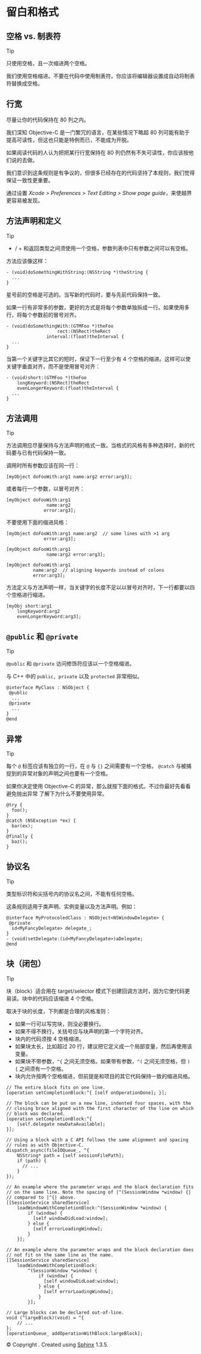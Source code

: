 # 留白和格式

## 空格 vs. 制表符

Tip

只使用空格，且一次缩进两个空格。

我们使用空格缩进。不要在代码中使用制表符。你应该将编辑器设置成自动将制表符替换成空格。

## 行宽

尽量让你的代码保持在 80 列之内。

我们深知 Objective-C 是一门繁冗的语言，在某些情况下略超 80 列可能有助于提高可读性，但这也只能是特例而已，不能成为开脱。

如果阅读代码的人认为把把某行行宽保持在 80 列仍然有不失可读性，你应该按他们说的去做。

我们意识到这条规则是有争议的，但很多已经存在的代码坚持了本规则，我们觉得保证一致性更重要。

通过设置 *Xcode > Preferences > Text Editing > Show page guide*，来使越界更容易被发现。

## 方法声明和定义

Tip

*   / + 和返回类型之间须使用一个空格，参数列表中只有参数之间可以有空格。

方法应该像这样：

```
- (void)doSomethingWithString:(NSString *)theString {
  ...
} 
```

星号前的空格是可选的。当写新的代码时，要与先前代码保持一致。

如果一行有非常多的参数，更好的方式是将每个参数单独拆成一行。如果使用多行，将每个参数前的冒号对齐。

```
- (void)doSomethingWith:(GTMFoo *)theFoo
                   rect:(NSRect)theRect
               interval:(float)theInterval {
  ...
} 
```

当第一个关键字比其它的短时，保证下一行至少有 4 个空格的缩进。这样可以使关键字垂直对齐，而不是使用冒号对齐：

```
- (void)short:(GTMFoo *)theFoo
    longKeyword:(NSRect)theRect
    evenLongerKeyword:(float)theInterval {
  ...
} 
```

## 方法调用

Tip

方法调用应尽量保持与方法声明的格式一致。当格式的风格有多种选择时，新的代码要与已有代码保持一致。

调用时所有参数应该在同一行：

```
[myObject doFooWith:arg1 name:arg2 error:arg3]; 
```

或者每行一个参数，以冒号对齐：

```
[myObject doFooWith:arg1
               name:arg2
              error:arg3]; 
```

不要使用下面的缩进风格：

```
[myObject doFooWith:arg1 name:arg2  // some lines with >1 arg
              error:arg3];

[myObject doFooWith:arg1
               name:arg2 error:arg3];

[myObject doFooWith:arg1
          name:arg2  // aligning keywords instead of colons
          error:arg3]; 
```

方法定义与方法声明一样，当关键字的长度不足以以冒号对齐时，下一行都要以四个空格进行缩进。

```
[myObj short:arg1
    longKeyword:arg2
    evenLongerKeyword:arg3]; 
```

## `@public` 和 `@private`

Tip

`@public` 和 `@private` 访问修饰符应该以一个空格缩进。

与 C++ 中的 `public, private` 以及 `protected` 非常相似。

```
@interface MyClass : NSObject {
 @public
  ...
 @private
  ...
}
@end 
```

## 异常

Tip

每个 `@` 标签应该有独立的一行，在 `@` 与 `{}` 之间需要有一个空格， `@catch` 与被捕捉到的异常对象的声明之间也要有一个空格。

如果你决定使用 Objective-C 的异常，那么就按下面的格式。不过你最好先看看 避免抛出异常 了解下为什么不要使用异常。

```
@try {
  foo();
}
@catch (NSException *ex) {
  bar(ex);
}
@finally {
  baz();
} 
```

## 协议名

Tip

类型标识符和尖括号内的协议名之间，不能有任何空格。

这条规则适用于类声明、实例变量以及方法声明。例如：

```
@interface MyProtocoledClass : NSObject<NSWindowDelegate> {
 @private
  id<MyFancyDelegate> delegate_;
}
- (void)setDelegate:(id<MyFancyDelegate>)aDelegate;
@end 
```

## 块（闭包）

Tip

块（block）适合用在 target/selector 模式下创建回调方法时，因为它使代码更易读。块中的代码应该缩进 4 个空格。

取决于块的长度，下列都是合理的风格准则：

*   如果一行可以写完块，则没必要换行。
*   如果不得不换行，关括号应与块声明的第一个字符对齐。
*   块内的代码须按 4 空格缩进。
*   如果块太长，比如超过 20 行，建议把它定义成一个局部变量，然后再使用该变量。
*   如果块不带参数，`^{` 之间无须空格。如果带有参数，`^(` 之间无须空格，但 `) {` 之间须有一个空格。
*   块内允许按两个空格缩进，但前提是和项目的其它代码保持一致的缩进风格。

```
// The entire block fits on one line.
[operation setCompletionBlock:^{ [self onOperationDone]; }];

// The block can be put on a new line, indented four spaces, with the
// closing brace aligned with the first character of the line on which
// block was declared.
[operation setCompletionBlock:^{
    [self.delegate newDataAvailable];
}];

// Using a block with a C API follows the same alignment and spacing
// rules as with Objective-C.
dispatch_async(fileIOQueue_, ^{
    NSString* path = [self sessionFilePath];
    if (path) {
      // ...
    }
});

// An example where the parameter wraps and the block declaration fits
// on the same line. Note the spacing of |^(SessionWindow *window) {|
// compared to |^{| above.
[[SessionService sharedService]
    loadWindowWithCompletionBlock:^(SessionWindow *window) {
        if (window) {
          [self windowDidLoad:window];
        } else {
          [self errorLoadingWindow];
        }
    }];

// An example where the parameter wraps and the block declaration does
// not fit on the same line as the name.
[[SessionService sharedService]
    loadWindowWithCompletionBlock:
        ^(SessionWindow *window) {
            if (window) {
              [self windowDidLoad:window];
            } else {
              [self errorLoadingWindow];
            }
        }];

// Large blocks can be declared out-of-line.
void (^largeBlock)(void) = ^{
    // ...
};
[operationQueue_ addOperationWithBlock:largeBlock]; 
```

© Copyright . Created using [Sphinx](http://sphinx-doc.org/) 1.3.5.